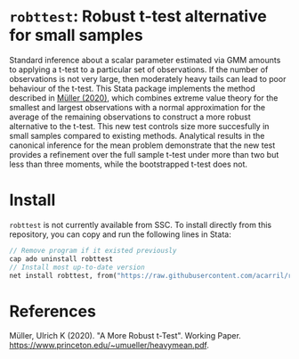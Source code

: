 # `robttest`: Robust t-test alternative for small samples

Standard inference about a scalar parameter estimated via GMM amounts to applying a t-test to a particular set of observations.
If the number of observations is not very large, then moderately heavy tails can lead to poor behaviour of the t-test.
This Stata package implements the method described in [Müller (2020)](http://www.princeton.edu/~umueller/heavymean.pdf), which combines extreme value theory for the smallest and largest observations with a normal approximation for the average of the remaining observations to construct a more robust alternative to the t-test.
This new test controls size more succesfully in small samples compared to existing methods.
Analytical results in the canonical inference for the mean problem demonstrate that the new test provides a refinement over the full sample t-test under more than two but less than three moments, while the bootstrapped t-test does not.


# Install

`robttest` is not currently available from SSC. To install directly from this repository, you can copy and run the following lines in Stata:
```stata
// Remove program if it existed previously
cap ado uninstall robttest
// Install most up-to-date version
net install robttest, from("https://raw.githubusercontent.com/acarril/robttest/master/src")
```

# References

Müller, Ulrich K (2020). "A More Robust t-Test". Working Paper. https://www.princeton.edu/~umueller/heavymean.pdf.

